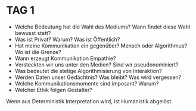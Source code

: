 # TAG 1

* Welche Bedeutung hat die Wahl des Mediums? Wann findet diese Wahl bewusst statt?
* Was ist Privat? Warum? Was ist Öffentlich?
* Hat meine Kommunikation ein gegenüber? Mensch oder Algorithmus? Wo ist die Grenze?
* Wann erzeugt Kommunikation Empathie?
* Versteckten wir uns unter den Medien? Sind wir pseudonominiert?
* Was bedeutet die stetige Algorithmisierung von Interaktion?
* Werden Daten unser Gedächtnis? Was bleibt? Was wird vergessen?
* Welche Kommunikationsmomente sind imposant? Warum?
* Welcher Ethik folgen Gestalter?

Wenn aus Deterministik Interpretation wird, ist Humanistik abgelöst.